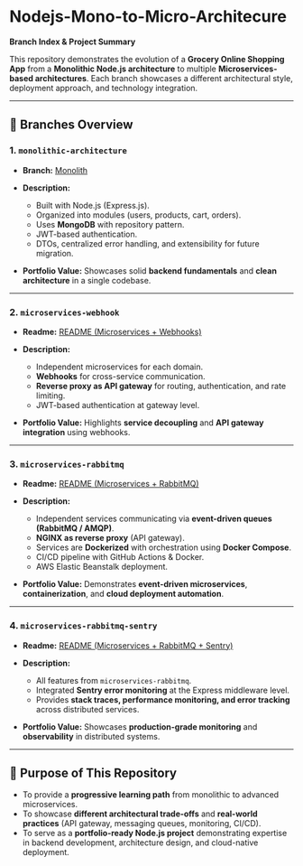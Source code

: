 # Nodejs-Mono-to-Micro-Architecure

**Branch Index & Project Summary**

This repository demonstrates the evolution of a **Grocery Online Shopping App** from a **Monolithic Node.js architecture** to multiple **Microservices-based architectures**.
Each branch showcases a different architectural style, deployment approach, and technology integration.

---

## 📌 Branches Overview

### 1. `monolithic-architecture`

* **Branch:** [Monolith](https://github.com/MHaris404/Nodejs-Mono-to-Micro-Architecure/tree/mono])
* **Description:**

  * Built with Node.js (Express.js).
  * Organized into modules (users, products, cart, orders).
  * Uses **MongoDB** with repository pattern.
  * JWT-based authentication.
  * DTOs, centralized error handling, and extensibility for future migration.
* **Portfolio Value:** Showcases solid **backend fundamentals** and **clean architecture** in a single codebase.

---

### 2. `microservices-webhook`

* **Readme:** [README (Microservices + Webhooks)](./readme-file-2.md)
* **Description:**

  * Independent microservices for each domain.
  * **Webhooks** for cross-service communication.
  * **Reverse proxy as API gateway** for routing, authentication, and rate limiting.
  * JWT-based authentication at gateway level.
* **Portfolio Value:** Highlights **service decoupling** and **API gateway integration** using webhooks.

---

### 3. `microservices-rabbitmq`

* **Readme:** [README (Microservices + RabbitMQ)](./readme-file-3.md)
* **Description:**

  * Independent services communicating via **event-driven queues (RabbitMQ / AMQP)**.
  * **NGINX as reverse proxy** (API gateway).
  * Services are **Dockerized** with orchestration using **Docker Compose**.
  * CI/CD pipeline with GitHub Actions & Docker.
  * AWS Elastic Beanstalk deployment.
* **Portfolio Value:** Demonstrates **event-driven microservices**, **containerization**, and **cloud deployment automation**.

---

### 4. `microservices-rabbitmq-sentry`

* **Readme:** [README (Microservices + RabbitMQ + Sentry)](./readme-file-4.md)
* **Description:**

  * All features from `microservices-rabbitmq`.
  * Integrated **Sentry error monitoring** at the Express middleware level.
  * Provides **stack traces, performance monitoring, and error tracking** across distributed services.
* **Portfolio Value:** Showcases **production-grade monitoring** and **observability** in distributed systems.

---

## 🚀 Purpose of This Repository

* To provide a **progressive learning path** from monolithic to advanced microservices.
* To showcase **different architectural trade-offs** and **real-world practices** (API gateway, messaging queues, monitoring, CI/CD).
* To serve as a **portfolio-ready Node.js project** demonstrating expertise in backend development, architecture design, and cloud-native deployment.
